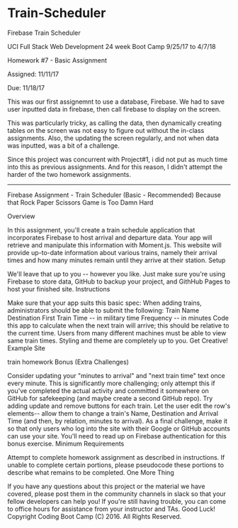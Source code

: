 # Train-Scheduler
Firebase Train Scheduler

UCI Full Stack Web Development 24 week Boot Camp 9/25/17 to 4/7/18

Homework #7 - Basic Assignment

Assigned: 11/11/17

Due: 11/18/17

This was our first assignemnt to use a database, Firebase.  We had to save user inputted data in firebase, then call firebase to display on the screen.  

This was particularly tricky, as calling the data, then dynamically creating tables on the screen was not easy to figure out without the in-class assignments.  Also, the updating the screen regularly, and not when data was inputted, was a bit of a challenge.

Since this project was concurrent with Project#1, i did not put as much time into this as previous assignments. And for this reason, I didn't attempt  the harder of the two homework assignments.



**************************************************************************************************


Firebase Assignment - Train Scheduler (Basic - Recommended)
Because that Rock Paper Scissors Game is Too Damn Hard

Overview

In this assignment, you'll create a train schedule application that incorporates Firebase to host arrival and departure data. Your app will retrieve and manipulate this information with Moment.js. This website will provide up-to-date information about various trains, namely their arrival times and how many minutes remain until they arrive at their station.
Setup

We'll leave that up to you -- however you like. Just make sure you're using Firebase to store data, GitHub to backup your project, and GithHub Pages to host your finished site.
Instructions

Make sure that your app suits this basic spec:
When adding trains, administrators should be able to submit the following:
Train Name
Destination
First Train Time -- in military time
Frequency -- in minutes
Code this app to calculate when the next train will arrive; this should be relative to the current time.
Users from many different machines must be able to view same train times.
Styling and theme are completely up to you. Get Creative!
Example Site

train homework
Bonus (Extra Challenges)

Consider updating your "minutes to arrival" and "next train time" text once every minute. This is significantly more challenging; only attempt this if you've completed the actual activity and committed it somewhere on GitHub for safekeeping (and maybe create a second GitHub repo).
Try adding update and remove buttons for each train. Let the user edit the row's elements-- allow them to change a train's Name, Destination and Arrival Time (and then, by relation, minutes to arrival).
As a final challenge, make it so that only users who log into the site with their Google or GitHub accounts can use your site. You'll need to read up on Firebase authentication for this bonus exercise.
Minimum Requirements

Attempt to complete homework assignment as described in instructions. If unable to complete certain portions, please pseudocode these portions to describe what remains to be completed.
One More Thing

If you have any questions about this project or the material we have covered, please post them in the community channels in slack so that your fellow developers can help you! If you're still having trouble, you can come to office hours for assistance from your instructor and TAs.
Good Luck!
Copyright
Coding Boot Camp (C) 2016. All Rights Reserved.
